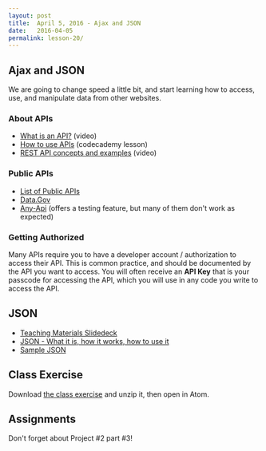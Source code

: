 ```yaml
---
layout: post
title:  April 5, 2016 - Ajax and JSON
date:   2016-04-05
permalink: lesson-20/
---
```


## Ajax and JSON

We are going to change speed a little bit, and start learning how to access, use, and manipulate data from other websites.


### About APIs

- [What is an API?](https://www.youtube.com/watch?v=s7wmiS2mSXY) (video)
- [How to use APIs](https://www.codecademy.com/en/tracks/youtube) (codecademy lesson)
- [REST API concepts and examples](https://www.youtube.com/watch?v=7YcW25PHnAA) (video)

### Public APIs

- [List of Public APIs](https://github.com/toddmotto/public-apis)
- [Data.Gov](http://www.data.gov/)
- [Any-Api](https://any-api.com/) (offers a testing feature, but many of them don't work as expected)

### Getting Authorized

Many APIs require you to have a developer account / authorization to access their API.  This is common practice, and should be documented by the API you want to access.  You will often receive an **API Key** that is your passcode for accessing the API, which you will use in any code you write to access the API.


## JSON

- [Teaching Materials Slidedeck](http://www.teaching-materials.org/ajax/)
- [JSON - What it is, how it works, how to use it](http://www.copterlabs.com/json-what-it-is-how-it-works-how-to-use-it/)
- [Sample JSON](http://jsonplaceholder.typicode.com/)


## Class Exercise

Download [the class exercise](../media/image-api.zip) and unzip it, then open in Atom.


## Assignments

Don't forget about Project #2 part #3!